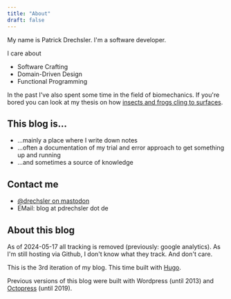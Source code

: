 ```yaml
---
title: "About"
draft: false
---
```


My name is Patrick Drechsler.
I'm a software developer.

I care about

- Software Crafting
- Domain-Driven Design
- Functional Programming

In the past I've also spent some time in the field of biomechanics. If you're bored you can look at my thesis on how [insects and frogs cling to surfaces](http://opus.bibliothek.uni-wuerzburg.de/frontdoor/index/index/docId/2293).

## This blog is...

- ...mainly a place where I write down notes
- ...often a documentation of my trial and error approach to get something up and running
- ...and sometimes a source of knowledge

## Contact me

- [@drechsler on mastodon](https://floss.social/@drechsler)
- EMail: blog at pdrechsler dot de

## About this blog

As of 2024-05-17 all tracking is removed (previously: google analytics). As I'm still hosting via Github, I don't know what they track. And don't care.

This is the 3rd iteration of my blog. This time built with [Hugo](https://gohugo.io/).

Previous versions of this blog were built with Wordpress (until 2013) and [Octopress](octopress.org) (until 2019).
